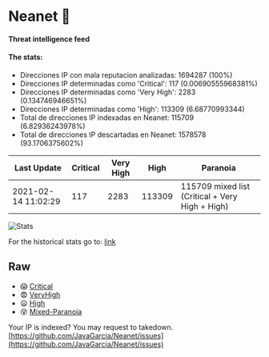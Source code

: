 # Neanet :hocho:
#### Threat intelligence feed
#### The stats:

- Direcciones IP con mala reputacion analizadas: 1694287 (100%)
- Direcciones IP determinadas como 'Critical':  117 (0.00690555968381%)
- Direcciones IP determinadas como 'Very High':  2283 (0.134746946651%)
- Direcciones IP determinadas como 'High':  113309 (6.68770993344)
- Total de direcciones IP indexadas en Neanet:  115709 (6.82936243978%)
- Total de direcciones IP descartadas en Neanet:  1578578 (93.1706375602%)

| Last Update | Critical | Very High | High | Paranoia |
| --- | --- | --- | --- | --- |
| 2021-02-14 11:02:29 | 117 | 2283 | 113309 | 115709 mixed list (Critical + Very High + High)|

![Stats](https://docs.google.com/spreadsheets/d/e/2PACX-1vSnaNMIXVabIpDJjufMlzH7poXnshF3mgd8Is1g9ytUEzVsP5my4Trn8f-xkoLLQ38xpL3HtmUexLo6/pubchart?oid=501124687&format=image)

For the historical stats go to: [link](/stats.csv)
## Raw
- :scream: [Critical](https://raw.githubusercontent.com/JavaGarcia/Neanet/master/blacklists/neanet_critical.txt)
- :fearful: [VeryHigh](https://raw.githubusercontent.com/JavaGarcia/Neanet/master/blacklists/neanet_veryHigh.txtt)
- :frowning: [High](https://raw.githubusercontent.com/JavaGarcia/Neanet/master/blacklists/neanet_high.txt)
- :dizzy_face: [Mixed-Paranoia](https://raw.githubusercontent.com/JavaGarcia/Neanet/master/blacklists/neanet_all.txt)


Your IP is indexed? You may request to takedown. [https://github.com/JavaGarcia/Neanet/issues](https://github.com/JavaGarcia/Neanet/issues)






























































































































































































































































































































































































































































































































































































































































































































































































































































































































































































































































































































































































































































































































































































































































































































































































































































































































































































































































































































































































































































































































































































































































































































































































































































































































































































































































































































































































































































































































































































































































































































































































































































































































































































































































































































































































































































































































































































































































































































































































































































































































































































































































































































































